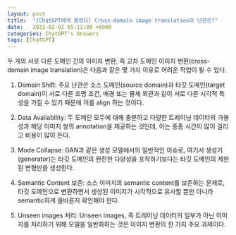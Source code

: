 ```yaml
---
layout: post
title:  "[ChatGPT에게 물었다] Cross-domain image translation의 난관은?"
date:   2023-02-02 05:11:00 +0900
categories: ChatGPT's Answers
tags: [ChatGPT]
---
```


두 개의 서로 다른 도메인 간의 이미지 변환, 즉 교차 도메인 이미지 변환(cross-domain image translation)은 다음과 같은 몇 가지 이유로 어려운 작업이 될 수 있다.

1. Domain Shift: 주요 난관은 소스 도메인(source domain)과 타깃 도메인(target domain)이 서로 다른 조명 조건, 배경 또는 물체 외관과 같이 서로 다른 시각적 특성을 가질 수 있기 때문에 이를 align 하는 것이다.

2. Data Availability: 두 도메인 모두에 대해 충분하고 다양한 트레이닝 데이터의 가용성과 해당 이미지 쌍의 annotation을 제공하는 것인데, 이는 종종 시간이 많이 걸리고 비용이 많이 든다.

3. Mode Collapse: GAN과 같은 생성 모델에서의 일반적인 이슈로, 여기서 생성기(generator)는 타깃 도메인의 완전한 다양성을 포착하기보다는 타깃 도메인의 제한된 변형만을 생성한다.

4. Semantic Content 보존: 소스 이미지의 semantic content를 보존하는 문제로, 타깃 도메인으로 변환하면서 생성된 이미지가 시각적으로 유사할 뿐만 아니라 semantic하게 올바른지 확인해야 한다.

5. Unseen images 처리: Unseen images, 즉 트레이닝 데이터의 일부가 아닌 이미지를 처리하기 위해 모델을 일반화하는 것은 이미지 변환의 한 가지 주요 과제이다.